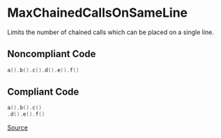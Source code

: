 # MaxChainedCallsOnSameLine

Limits the number of chained calls which can be placed on a single line.

## Noncompliant Code

```kotlin
a().b().c().d().e().f()
```
## Compliant Code

```kotlin
a().b().c()
.d().e().f()
```

[Source](https://detekt.dev/docs/rules/style#maxchainedcallsonsameline)
